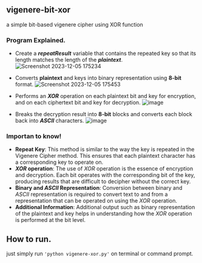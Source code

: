 ## vigenere-bit-xor

a simple bit-based vigenere cipher using XOR function


### Program Explained.

 - Create a ***repeatResult*** variable that contains the repeated key so that its length matches the length of the ***plaintext***.
   ![Screenshot 2023-12-05 175234](https://github.com/ilhamyulianto/vigenere-bit-xor/assets/96160369/d93ee377-7819-4322-aabd-cebc0b7466b5)
   
 - Converts **plaintext** and keys into binary representation using **8-bit** format.
   ![Screenshot 2023-12-05 175453](https://github.com/ilhamyulianto/vigenere-bit-xor/assets/96160369/d40f2cc1-18ab-45b6-a753-3be680c31c2c)

 - Performs an ***XOR*** operation on each plaintext bit and key for encryption, and on each ciphertext bit and key for decryption.
   ![image](https://github.com/ilhamyulianto/vigenere-bit-xor/assets/96160369/78e968be-c98c-414f-9765-f9ae62afbfa9)

 - Breaks the decryption result into **8-bit** blocks and converts each block back into ***ASCII*** characters.
   ![image](https://github.com/ilhamyulianto/vigenere-bit-xor/assets/96160369/38c2ba42-7718-4f42-8901-444481514008)


### Importan to know!
- **Repeat Key**: This method is similar to the way the key is repeated in the Vigenere Cipher method. This ensures that each plaintext character has a corresponding key to operate on.
- ***XOR* operation**: The use of *XOR* operation is the essence of encryption and decryption. Each bit operates with the corresponding bit of the key, producing results that are difficult to decipher without the correct key.
- **Binary and *ASCII* Representation**: Conversion between binary and *ASCII* representation is required to convert text to and from a representation that can be operated on using the *XOR* operation.
- **Additional Information**: Additional output such as binary representation of the plaintext and key helps in understanding how the *XOR* operation is performed at the bit level.

## How to run.

just simply run `'python vigenere-xor.py'`  on terminal or command prompt.

